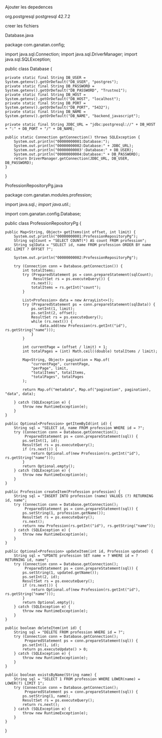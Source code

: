 Ajouter les depedences

<dependency>
  <groupId>org.postgresql</groupId>
  <artifactId>postgresql</artifactId>
  <version>42.7.2</version>
</dependency>


creer les fichiers 

Database.java


package com.ganatan.config;

import java.sql.Connection;
import java.sql.DriverManager;
import java.sql.SQLException;

public class Database {

    private static final String DB_USER = System.getenv().getOrDefault("DB_USER", "postgres");
    private static final String DB_PASSWORD = System.getenv().getOrDefault("DB_PASSWORD", "Trustno1");
    private static final String DB_HOST = System.getenv().getOrDefault("DB_HOST", "localhost");
    private static final String DB_PORT = System.getenv().getOrDefault("DB_PORT", "5432");
    private static final String DB_NAME = System.getenv().getOrDefault("DB_NAME", "backend_javascript");

    private static final String JDBC_URL = "jdbc:postgresql://" + DB_HOST + ":" + DB_PORT + "/" + DB_NAME;
    
    public static Connection getConnection() throws SQLException {
    	System.out.println("00000000001:Database:");
    	System.out.println("00000000002:Database:" + JDBC_URL);
    	System.out.println("00000000003':Database:" + DB_USER);
    	System.out.println("00000000004:Database:" + DB_PASSWORD);
        return DriverManager.getConnection(JDBC_URL, DB_USER, DB_PASSWORD);
    }
}



ProfessionRepositoryPg.java


package com.ganatan.modules.profession;

import java.sql.*;
import java.util.*;

import com.ganatan.config.Database;

public class ProfessionRepositoryPg {

    public Map<String, Object> getItems(int offset, int limit) {
    	System.out.println("00000000001:ProfessionRepositoryPg");
        String sqlCount = "SELECT COUNT(*) AS count FROM profession";
        String sqlData = "SELECT id, name FROM profession ORDER BY name ASC LIMIT ? OFFSET ?";
        
        System.out.println("00000000002:ProfessionRepositoryPg");
        
        try (Connection conn = Database.getConnection()) {
            int totalItems;
            try (PreparedStatement ps = conn.prepareStatement(sqlCount);
                 ResultSet rs = ps.executeQuery()) {
                rs.next();
                totalItems = rs.getInt("count");
            }

            List<Profession> data = new ArrayList<>();
            try (PreparedStatement ps = conn.prepareStatement(sqlData)) {
                ps.setInt(1, limit);
                ps.setInt(2, offset);
                ResultSet rs = ps.executeQuery();
                while (rs.next()) {
                    data.add(new Profession(rs.getInt("id"), rs.getString("name")));
                }
            }

            int currentPage = (offset / limit) + 1;
            int totalPages = (int) Math.ceil((double) totalItems / limit);

            Map<String, Object> pagination = Map.of(
                "currentPage", currentPage,
                "perPage", limit,
                "totalItems", totalItems,
                "totalPages", totalPages
            );

            return Map.of("metadata", Map.of("pagination", pagination), "data", data);

        } catch (SQLException e) {
            throw new RuntimeException(e);
        }
    }

    public Optional<Profession> getItemById(int id) {
        String sql = "SELECT id, name FROM profession WHERE id = ?";
        try (Connection conn = Database.getConnection();
             PreparedStatement ps = conn.prepareStatement(sql)) {
            ps.setInt(1, id);
            ResultSet rs = ps.executeQuery();
            if (rs.next()) {
                return Optional.of(new Profession(rs.getInt("id"), rs.getString("name")));
            }
            return Optional.empty();
        } catch (SQLException e) {
            throw new RuntimeException(e);
        }
    }

    public Profession createItem(Profession profession) {
        String sql = "INSERT INTO profession (name) VALUES (?) RETURNING id, name";
        try (Connection conn = Database.getConnection();
             PreparedStatement ps = conn.prepareStatement(sql)) {
            ps.setString(1, profession.getName());
            ResultSet rs = ps.executeQuery();
            rs.next();
            return new Profession(rs.getInt("id"), rs.getString("name"));
        } catch (SQLException e) {
            throw new RuntimeException(e);
        }
    }

    public Optional<Profession> updateItem(int id, Profession updated) {
        String sql = "UPDATE profession SET name = ? WHERE id = ? RETURNING id, name";
        try (Connection conn = Database.getConnection();
             PreparedStatement ps = conn.prepareStatement(sql)) {
            ps.setString(1, updated.getName());
            ps.setInt(2, id);
            ResultSet rs = ps.executeQuery();
            if (rs.next()) {
                return Optional.of(new Profession(rs.getInt("id"), rs.getString("name")));
            }
            return Optional.empty();
        } catch (SQLException e) {
            throw new RuntimeException(e);
        }
    }

    public boolean deleteItem(int id) {
        String sql = "DELETE FROM profession WHERE id = ?";
        try (Connection conn = Database.getConnection();
             PreparedStatement ps = conn.prepareStatement(sql)) {
            ps.setInt(1, id);
            return ps.executeUpdate() > 0;
        } catch (SQLException e) {
            throw new RuntimeException(e);
        }
    }

    public boolean existsByName(String name) {
        String sql = "SELECT 1 FROM profession WHERE LOWER(name) = LOWER(?) LIMIT 1";
        try (Connection conn = Database.getConnection();
             PreparedStatement ps = conn.prepareStatement(sql)) {
            ps.setString(1, name);
            ResultSet rs = ps.executeQuery();
            return rs.next();
        } catch (SQLException e) {
            throw new RuntimeException(e);
        }
    }
}

